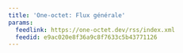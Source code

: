 ```yaml
---
title: 'One-octet: Flux générale'
params:
  feedlink: https://one-octet.dev/rss/index.xml
  feedid: e9ac020e8f36a9c8f7633c5b43771126
---
```

